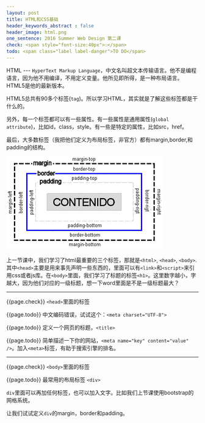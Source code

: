 ```yaml
---
layout: post
title: HTML和CSS基础
header_keywords_abstract : false
header_image: html.png
one_sentence: 2016 Summer Web Design 第二课
check: <span style="font-size:40px">☐</span>
todo: <span class="label label-danger">TO DO</span>
---
```


HTML --- `HyperText Markup Language`，中文名叫超文本传输语言。他不是编程语言，因为他不用编译，不用定义变量。他所见即所得，是一种布局语言。HTML5是他的最新版本。

HTML5总共有90多个标签(`tag`)。所以学习HTML，其实就是了解这些标签都是干什么的。

另外，每一个标签都可以有一些属性。有一些属性是通用属性(`global attribute`)，比如id，class，style。有一些是特定的属性，比如src，href。

最后，大多数标签（我把他们定义为布局标签，非官方）都有margin,border,和padding的结构。

![structure](/image/margin-padding-border.gif)

上一节课中，我们学习了html最重要的三个标签，那就是`<html>`, `<head>`, `<body>`. 其中`<head>`主要是用来事先声明一些东西的，里面可以有`<link>`和`<script>`来引用css或者js库。在`<body>`里面，我们学习了标题的标签`<h1>`。这里数字越小，字越大，因为他们对应的一级标题，想一下word里面是不是一级标题最大？

<hr>

{{page.check}} `<head>`里面的标签

{{page.todo}} 中文编码错误，试试这个：`<meta charset="UTF-8">`

{{page.todo}} 定义一个网页的标题，`<title>`

{{page.todo}} 简单描述一下你的网站，`<meta name="key" content="value" />`。加入`<meta>`标签，有助于搜索引擎的排名。

<hr>

{{page.check}} `<body>`里面的标签

{{page.todo}} 最常用的布局标签 `<div>`

`div`里面可以再加任何标签，也可以加入文字。比如我们上节课使用bootstrap的网格系统。

让我们试试定义`div`的margin，border和padding。














